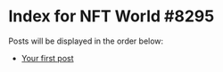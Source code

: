 # Index for NFT World #8295
Posts will be displayed in the order below:

- [Your first post](./001-first.md)

